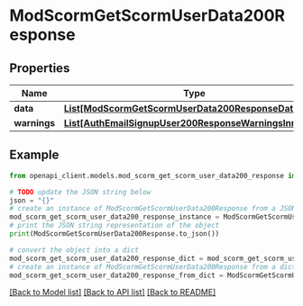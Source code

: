 # ModScormGetScormUserData200Response


## Properties

Name | Type | Description | Notes
------------ | ------------- | ------------- | -------------
**data** | [**List[ModScormGetScormUserData200ResponseDataInner]**](ModScormGetScormUserData200ResponseDataInner.md) |  | 
**warnings** | [**List[AuthEmailSignupUser200ResponseWarningsInner]**](AuthEmailSignupUser200ResponseWarningsInner.md) |  | [optional] 

## Example

```python
from openapi_client.models.mod_scorm_get_scorm_user_data200_response import ModScormGetScormUserData200Response

# TODO update the JSON string below
json = "{}"
# create an instance of ModScormGetScormUserData200Response from a JSON string
mod_scorm_get_scorm_user_data200_response_instance = ModScormGetScormUserData200Response.from_json(json)
# print the JSON string representation of the object
print(ModScormGetScormUserData200Response.to_json())

# convert the object into a dict
mod_scorm_get_scorm_user_data200_response_dict = mod_scorm_get_scorm_user_data200_response_instance.to_dict()
# create an instance of ModScormGetScormUserData200Response from a dict
mod_scorm_get_scorm_user_data200_response_from_dict = ModScormGetScormUserData200Response.from_dict(mod_scorm_get_scorm_user_data200_response_dict)
```
[[Back to Model list]](../README.md#documentation-for-models) [[Back to API list]](../README.md#documentation-for-api-endpoints) [[Back to README]](../README.md)


